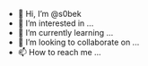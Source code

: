 - 👋 Hi, I’m @s0bek
- 👀 I’m interested in ...
- 🌱 I’m currently learning ...
- 💞️ I’m looking to collaborate on ...
- 📫 How to reach me ...

<!---
s0bek/s0bek is a ✨ special ✨ repository because its `README.md` (this file) appears on your GitHub profile.
You can click the Preview link to take a look at your changes.
--->
